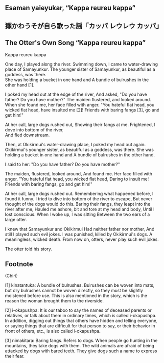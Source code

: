 ## Esaman yaieyukar, “Kappa reureu kappa” 
## 獺かわうそが自ら歌った謡「カッパ レウレウ カッパ」
## The Otter's Own Song “Kappa reureu kappa”

Kappa reureu kappa

One day, I played along the river.
Swimming down, I came to water-drawing place of Samayunkur.
The younger sister of Samayunkur, as beautiful as a goddess, was there.  
She was holding a bucket in one hand and
A bundle of bulrushes in the other hand [1].

I poked my head out at the edge of the river, And asked,
"Do you have father?
Do you have mother?"
The maiden flustered, and looked around.
When she found me, her face filled with anger.
"You hateful flat head, you wicked flat head,
have insulted me [2]! Friends with baring fangs [3], go and get him!"

At her call, large dogs rushed out,
Showing their fangs at me. 
Frightened, I dove into bottom of the river,  
And fled downstream.

Then, at Okikirmui's water-drawing place,
I poked my head out again.
Okikirmui's younger sister, as beautiful as a goddess, was there.
She was holding a bucket in one hand and
A bundle of bulrushes in the other hand.

I said to her:
"Do you have father?
Do you have mother?"

The maiden, flustered, looked around, 
And found me. 
Her face filled with anger. 
"You hateful flat head, you wicked flat head,
Daring to insult me! 
Friends with baring fangs, go and get him!"

At her call, large dogs rushed out.
Remembering what happened before, I found it funny.
I tried to dive into bottom of the river to escape,
But never thought of the dogs would do this.
Baring their fangs, they leapt into the river after me,
Hauled me ashore, bit and tore at my head and body,
Until I lost conscious.
When I woke up, I was sitting
Between the two ears of a large otter.

I knew that Samayunkur and Okikirmui
Had neither father nor mother, 
And still I played such evil jokes. 
I was punished, killed by Okikirmui's dogs.
A meaningless, wicked death.
From now on, otters, never play such evil jokes.

The otter told his story.

## Footnote

(Chiri)

[1] kinatantuka: A bundle of bulrushes. Bulrushes can be woven into mats, but dry bulrushes cannot be woven directly, so they must be slightly moistened before use. This is also mentioned in the story, which is the reason the woman brought them to the riverside.

[2] i-okapushpa: It is our taboo to say the names of deceased parents or relatives, or talk about them in ordinary times, which is called i-okapushpa. In addition, digging out things that others have hidden and telling everyone, or saying things that are difficult for that person to say, or their behavior in front of others, etc., is also called i-okapushpa.

[3] nimakitara: Baring fangs. Refers to dogs. When people go hunting in the mountains, they take dogs with them. The wild animals are afraid of being attacked by dogs with bared teeth. They give dogs such a name to express their fear.